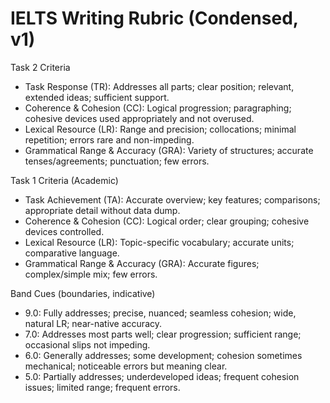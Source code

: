 # IELTS Writing Rubric (Condensed, v1)

Task 2 Criteria
- Task Response (TR): Addresses all parts; clear position; relevant, extended ideas; sufficient support.
- Coherence & Cohesion (CC): Logical progression; paragraphing; cohesive devices used appropriately and not overused.
- Lexical Resource (LR): Range and precision; collocations; minimal repetition; errors rare and non-impeding.
- Grammatical Range & Accuracy (GRA): Variety of structures; accurate tenses/agreements; punctuation; few errors.

Task 1 Criteria (Academic)
- Task Achievement (TA): Accurate overview; key features; comparisons; appropriate detail without data dump.
- Coherence & Cohesion (CC): Logical order; clear grouping; cohesive devices controlled.
- Lexical Resource (LR): Topic-specific vocabulary; accurate units; comparative language.
- Grammatical Range & Accuracy (GRA): Accurate figures; complex/simple mix; few errors.

Band Cues (boundaries, indicative)
- 9.0: Fully addresses; precise, nuanced; seamless cohesion; wide, natural LR; near-native accuracy.
- 7.0: Addresses most parts well; clear progression; sufficient range; occasional slips not impeding.
- 6.0: Generally addresses; some development; cohesion sometimes mechanical; noticeable errors but meaning clear.
- 5.0: Partially addresses; underdeveloped ideas; frequent cohesion issues; limited range; frequent errors.
